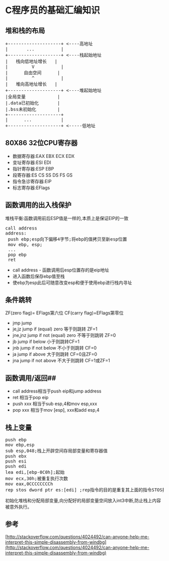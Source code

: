 C程序员的基础汇编知识
============================
## 堆和栈的布局 ##
<pre data-language="C">
+--------------------+ <----高地址
|       ...          |        
+--------------------+ <----栈起始地址
|   栈向低地址增长   |        
|         V          |        
|      自由空间      |        
|         ^          |        
|   堆向高地址增长   |        
+--------------------+ <----堆起始地址
|全局变量            |
|.data已初始化       |
|.bss未初始化        |        
+--------------------+        
|      ...           |        
+--------------------+ <-----低地址
</pre>
## 80X86 32位CPU寄存器 ##
* 数据寄存器:EAX EBX ECX EDX
* 变址寄存器:ESI EDI
* 指针寄存器:ESP EBP
* 段寄存器:ES CS SS DS FS GS
* 指令急诊寄存器:EIP
* 标志寄存器:EFlags

## 函数调用的出入栈保护 ##


堆栈平衡:函数调用前后ESP值是一样的,本质上是保证EIP的一致


<pre data-language="C">
call address
address:
 push ebp;esp向下偏移4字节;将ebp的值拷贝至新esp位置
 mov ebp, esp;
 ...
 pop ebp
 ret
</pre>
* call address - 函数调用后esp位置存的是eip地址
* 进入函数后保存ebp值至栈
* 使ebp为esp此后可随意改变esp和便于使用ebp进行栈内寻址


## 条件跳转 ##


ZF(zero flag)= EFlags第六位
CF(carry flag)=EFlags第零位


* jmp jump
* je,jz jump if (equal) zero 等于则跳转 ZF=1
* jne,jnz jump if not (equal) zero 不等于则跳转 ZF=0
* jb jump if below 小于则跳转CF=1
* jnb jump if not below 不小于则跳转 CF=0
* ja jump if above 大于则跳转 CF=0且ZF=0
* jna jump if not above 不大于则跳转 CF=1或ZF=1

## 函数调用/返回##
* call address相当于push eip和jump address
* ret 相当于pop eip
* push xxx 相当于sub esp,4和mov esp,xxx
* pop xxx 相当于mov [esp], xxx和add esp,4

## 栈上变量 ##
<pre data-language="C">
push ebp
mov ebp,esp
sub esp,048;栈上开辟空间存局部变量和寄存器值
push ebx
push esi
push edi
lea edi,[ebp-0C0h];起始
mov ecx,30h;被重复执行次数
mov eax,0CCCCCCCCh
rep stos dword ptr es:[edi] ;rep指令的目的是重复其上面的指令STOS指令的目的是将eax中的值拷贝到ES:EDI指向的地址.
</pre>


初始化堆栈和分配局部变量,向分配好的局部变量空间放入int3中断,防止栈上内容被意外执行。


## 参考 ##
[http://stackoverflow.com/questions/4024492/can-anyone-help-me-interpret-this-simple-disassembly-from-windbg](http://stackoverflow.com/questions/4024492/can-anyone-help-me-interpret-this-simple-disassembly-from-windbg)
